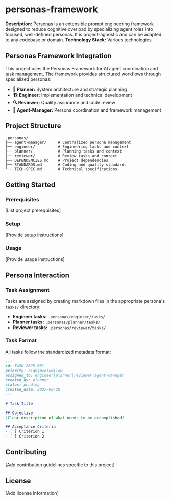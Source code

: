 # personas-framework

**Description:** Personas is an extensible prompt engineering framework designed to reduce cognitive overload by specializing agent roles into focused, well-defined personas. It is project-agnostic and can be adapted to any codebase or domain.
**Technology Stack:** Various technologies

## Personas Framework Integration

This project uses the Personas Framework for AI agent coordination and task management. The framework provides structured workflows through specialized personas:

- **🎯 Planner:** System architecture and strategic planning
- **🏗️ Engineer:** Implementation and technical development
- **🔍 Reviewer:** Quality assurance and code review
- **👑 Agent-Manager:** Persona coordination and framework management

## Project Structure

```
.personas/
├── agent-manager/     # Centralized persona management
├── engineer/          # Engineering tasks and context
├── planner/           # Planning tasks and context
├── reviewer/          # Review tasks and context
├── DEPENDENCIES.md    # Project dependencies
├── STANDARDS.md       # Coding and quality standards
└── TECH-SPEC.md       # Technical specifications
```

## Getting Started

### Prerequisites

[List project prerequisites]

### Setup

[Provide setup instructions]

### Usage

[Provide usage instructions]

## Persona Interaction

### Task Assignment

Tasks are assigned by creating markdown files in the appropriate persona's `tasks/` directory:

- **Engineer tasks:** `.personas/engineer/tasks/`
- **Planner tasks:** `.personas/planner/tasks/`
- **Reviewer tasks:** `.personas/reviewer/tasks/`

### Task Format

All tasks follow the standardized metadata format:

```markdown
---
id: TASK-2025-001
priority: high|medium|low
assigned_to: engineer|planner|reviewer|agent-manager
created_by: planner
status: pending
created_date: 2025-08-28
---

# Task Title

## Objective
[Clear description of what needs to be accomplished]

## Acceptance Criteria
- [ ] Criterion 1
- [ ] Criterion 2
```

## Contributing

[Add contribution guidelines specific to this project]

## License

[Add license information]
